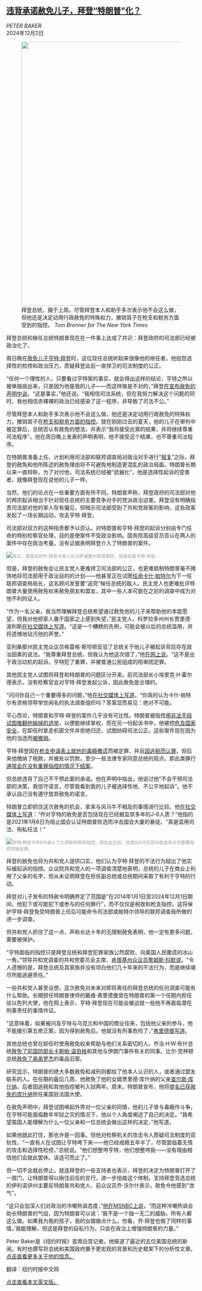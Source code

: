 <!--1733134022000-->
[违背承诺赦免儿子，拜登“特朗普”化？](https://cn.nytimes.com/usa/20241202/biden-hunter-pardon-politics/)
------

<address>PETER BAKER</address><time pudate="2024-12-02 05:38:30" datetime="2024-12-02 05:38:30">2024年12月2日</time><figure><img src="https://images.weserv.nl/?url=static01.nyt.com/images/2024/12/01/multimedia/01dc-biden-assess-zgwm/01dc-biden-assess-zgwm-master1050.jpg" width="1050" height="700"><figcaption>拜登总统，摄于上周。尽管拜登本人和助手多次表示他不会这么做，但他还是决定动用行政赦免的特殊权力，撤销其子在枪支和税务方面受到的指控。 <cite>Tom Brenner for The New York Times</cite></figcaption></figure><section><p>拜登总统和候任总统特朗普现在在一件事上达成了共识：拜登政府的司法部已经被政治化了。</p><p>周日晚在<a href="https://www.nytimes.com/live/2024/12/01/us/hunter-biden-pardon-live/biden-pardon-son?smid=url-share">赦免儿子亨特·拜登</a>时，这位现任总统听起来很像他的继任者，他抱怨选择性的检控和政治压力，质疑拜登此前一直捍卫的司法制度的公正。</p><p>“任何一个理性的人，只要看过亨特案的事实，就会得出这样的结论，亨特之所以被单独挑出来，只是因为他是我的儿子——而这样做是不对的，”拜登<a href="https://www.nytimes.com/2024/12/01/us/politics/biden-pardon-hunter-statement.html">在宣布赦免的声明中说</a>。“这是事实，”他还说。“我相信司法系统，但在我努力解决这个问题的同时，我也相信赤裸裸的政治已经感染了这一程序，并导致了司法不公。”</p><p>尽管拜登本人和助手多次表示他不会这么做，他还是决定动用行政赦免的特殊权力，撤销其子在<a href="https://www.nytimes.com/2024/12/01/us/politics/hunter-biden-crimes.html">枪支和税务方面的指控</a>。就在刚刚过去的夏天，他的儿子在审判中被定罪后，总统否认有赦免的想法，并表示“我将接受此案的结果，并将继续尊重司法程序”。他在周日晚上发表的声明表明，他不接受这个结果，也不尊重司法程序。</p><p>在特朗普准备上任、计划利用司法部和联邦调查局对政治对手进行“<a href="https://www.nytimes.com/2023/03/07/us/politics/trump-2024-president.html">报复</a>”之际，拜登的赦免和他所陈述的赦免理由将不可避免地制造更混乱的政治局面。特朗普长期以来一直辩称，为了对付他，司法系统已经被“武器化”，他是选择性起诉的受害者，就像拜登现在说他的儿子一样。</p><p>当然，他们的论点在一些重要方面有所不同。特朗普声称，拜登政府的司法部对他的两宗起诉相当于针对现任总统的主要竞争对手的党派政治迫害。拜登没有明确指责司法部对他的家人存有偏见，但暗示司法部受到了共和党政客的影响，这些政客发起了一场长期运动，攻击亨特·拜登。</p><p>司法部对双方的这种指责都予以否认。对特朗普和亨特·拜登的起诉分别由专门任命的特别检察官处理，目的是使案件不受政治影响。国务院高级官员否认在两人的案件中存在政治考量。没有证据表明拜登介入了特朗普的案件。</p><p><img src="https://images.weserv.nl/?url=static01.nyt.com/images/2024/12/01/multimedia/01dc-biden-assess-vchg/01dc-biden-assess-vchg-master1050.jpg"><small style="color: #999;">周五，美国总统乔·拜登与家人在马萨诸塞州南塔基特，他身后是亨特·拜登。</small></p><p>但是，拜登的赦免会让民主党人更难捍卫司法部的公正，也更难抵制特朗普毫不掩饰地将司法部用于政治目的的计划——他甚至正在试图<a href="https://www.nytimes.com/2024/11/30/us/politics/trump-replace-christopher-wray.html">任命卡什·帕特尔</a>为下一任联邦调查局局长，这名顾问发誓要“追究”候任总统的敌人。民主党人也更难批评特朗普大量使用赦免权来赦免朋友和盟友，其中一些人本可能在之前的调查中成为对他不利的证人。</p><p>“作为一名父亲，我当然理解拜登总统希望通过赦免他的儿子来帮助他的本能愿望，但我对他把家人置于国家之上感到失望，”民主党人、科罗拉多州州长贾里德·波利斯<a rel="noopener noreferrer" target="_blank" href="https://x.com/jaredpolis/status/1863392145669046677">在社交媒体上写道</a>。“这是一个糟糕的先例，可能会被以后的总统滥用，并将遗憾地玷污他的声誉。”</p><p>亚利桑那州民主党众议员格雷格·斯坦顿反驳了总统关于他儿子被起诉背后存在政治因素的说法。“我尊重拜登总统，但我认为他这次错了，”他<a rel="noopener noreferrer" target="_blank" href="https://x.com/RepGregStanton/status/1863401113946345599">在网上说</a>。“这不是出于政治动机的起诉。亨特犯了重罪，并被普通公民组成的陪审团定罪。</p><p>其他民主党人试图将拜登和特朗普的问题区分开来。前司法部长小埃里克·H·霍尔德表示，没有检察官会对亨特·拜登发起公诉，因此赦免是合理的。</p><p>“问问你自己一个重要得多的问题，”他<a rel="noopener noreferrer" target="_blank" href="https://x.com/EricHolder/status/1863389327310692525">在社交媒体上写道</a>。“你真的认为卡什·帕特尔有资格领导举世闻名的执法调查组织吗？答案显而易见：绝对不可能。</p><p>平心而论，特朗普和亨特·拜登的案件几乎没有可比性。特朗普被指控<a href="https://www.nytimes.com/2023/08/01/us/politics/trump-indicted-election-jan-6.html">用非法手段试图推翻他输掉的选举</a>，以便能继续掌权，而在另一份起诉书中，他被控<a href="https://www.nytimes.com/2023/06/09/us/politics/trump-indictment-charges-documents-justice-department.html">危及国家安全</a>，在卸任时拿走机密文件并拒绝归还，试图妨碍司法公正。这些案件现在因为他的当选而<a href="https://www.nytimes.com/2024/11/25/us/politics/jack-smith-trump-election-documents-charges.html">被撤销</a>。</p><p>亨特·拜登因<a href="https://www.nytimes.com/2024/06/11/us/politics/hunter-biden-guilty-gun-trial.html">在枪支申请表上就他的毒瘾撒谎</a>而被定罪，并且<a href="https://www.nytimes.com/2024/09/05/us/politics/hunter-biden-tax-trial.html">因逃税而认罪</a>，但后来他缴纳了税款，并被处以罚款。至少一些法律专家同意总统的观点，即此类罪行<a href="https://www.nytimes.com/2023/09/15/us/politics/hunter-biden-gun-charges.html">通常会在没有重罪指控的情况下结案</a>。</p><p>但总统违背了自己不干预此案的承诺。他在声明中指出，他说过他“不会干预司法部的决策，我信守诺言，尽管我看到我的儿子被选择性地、不公平地起诉”。他不承认自己没有遵守放弃赦免的诺言。</p><p>特朗普立即抓住这次赦免的机会，拿来与风马牛不相及的事情进行比较。他<a rel="noopener noreferrer" target="_blank" href="https://truthsocial.com/@realDonaldTrump/posts/113580801259196546">在社交媒体上写道</a>：“乔对亨特的赦免是否包括现在已经被监禁多年的J-6人质？”他指的是2021年1月6日为阻止国会认证特朗普败选而冲击国会大厦的暴徒。“真是滥用司法、徇私枉法！”</p><p><img src="https://images.weserv.nl/?url=static01.nyt.com/images/2024/12/01/multimedia/01dc-biden-assess-mwpz/01dc-biden-assess-mwpz-master1050.jpg"><small style="color: #999;">亨特·拜登今年9月承认了九项联邦税务指控，而在此之前，他曾在6月份因与枪支有关的重罪指控而被定罪。</small></p><p>拜登的赦免也将为共和党人提供口实，他们认为亨特·拜登的不法行为超出了他实际被起诉的指控。众议院共和党人的一项调查清楚地表明，总统的儿子在商业上利用了父亲的名字，但从未证明拜登在担任副总统或总统期间采取了有利于亨特的行动。</p><p>拜登对儿子发布的特赦令明确界定了范围是“在2014年1月1日至2024年12月1日期间，他犯下或可能犯下或参与的任何罪行”，而不仅仅是税收和枪支指控。这将保护亨特·拜登免受特朗普上任后可能命令司法部或帕特尔领导的联邦调查局所做的进一步调查。</p><p>但共和党人抓住了这一点，声称长达十年的无限制赦免表明，他一定有更多问题，需要被保护。</p><p>“亨特面临的指控只是拜登总统和拜登犯罪家族公然腐败、向美国人民撒谎的冰山一角，”领导共和党调查的共和党委员会主席、<a rel="noopener noreferrer" target="_blank" href="https://x.com/RepJamesComer/status/1863387110339961024">肯塔基州众议员詹姆斯·科默说</a>。“令人遗憾的是，拜登总统及其家族并没有坦白他们几十年来的不法行为，而是继续竭尽所能逃避责任。”</p><p>一些共和党人甚至设想，这次赦免对未来对即将离任的拜登总统的任何调查可能有什么帮助。长期担任特朗普律师的戴维·弗里德曼曾在特朗普的第一个任期内担任驻以色列大使，他在网上表示，亨特·拜登现在可能会被迫就一些他不再面临潜在刑事责任的事情作证。</p><p>“这意味着，如果被问及亨特与乌克兰和中国的商业往来，包括他父亲的参与，他不能援引第五修正案，因为得到赦免后，他就没有刑事危险了，”<a rel="noopener noreferrer" target="_blank" href="https://x.com/DavidM_Friedman/status/1863392431020155218">弗里德曼写道</a>。</p><p>其他总统也曾在卸任时使用赦免权来帮助与他们关系密切的人。乔治·H·W·布什总统<a href="https://www.nytimes.com/1992/12/25/us/pardons-bush-pardons-6-iran-affair-aborting-weinberger-trial-prosecutor-assails.html">赦免了前国防部长卡斯帕·温伯格</a>和其他与伊朗门事件有关的同事。比尔·克林顿总统<a href="https://www.nytimes.com/2001/01/20/politics/clinton-pardons-mcdougal-cisneros.html">赦免了弟弟罗杰</a>的毒品旧案。</p><p>研究显示，特朗普的绝大多数赦免和减刑则都给了他本人认识的人，或者通过盟友联系的人。在任期的最后几周，他赦免了他的女婿贾里德·库什纳的父亲<a href="https://www.nytimes.com/2020/12/23/us/politics/trump-pardon-manafort-stone.html">查尔斯·库什纳</a>，后者因逃税和其他指控被判入狱两年。周末，特朗普宣布，他将<a href="https://www.nytimes.com/2024/11/30/us/politics/trump-charles-kushner-france-ambassador.html">提名已获赦免的库什纳</a>担任美国驻法国大使。</p><p>在赦免声明中，拜登试图唤起外界对一位父亲的同情，他的儿子曾与毒瘾作斗争，在亨特可能面临数年牢狱之灾的情况下，他以个人角度阐述了自己的决定。“我希望美国人能理解为什么一位父亲和一位总统会做出这样的决定，”他写道。</p><p>如果他就此打住，那也许是一回事。但他对检察机关的攻击令人质疑司法制度的双轨性。“一直有人在试图让亨特垮下来——他已经戒瘾五年半了，尽管面临着无情的攻击和选择性检控，”总统说。“他们想整垮亨特，他们想整垮我——没有理由相信他们会就此罢休。该适可而止了。”</p><p>但一切不会就此停止。就连拜登的一些支持者也表示，拜登的决定为特朗普打开了一扇门，让特朗普得以揪住前任的言行，进一步扭曲这个体制。支持拜登竞选总统的伊利诺伊州主要反特朗普共和党人、前众议员乔·沃尔什表示，赦免令他感到“泄气”。</p><p>“这只会加深人们对政治的冷嘲热讽态度，”<a rel="noopener noreferrer" target="_blank" href="https://x.com/collinrugg/status/1863403371606221228?s=46">他在MSNBC上说</a>，“而这种冷嘲热讽会助长特朗普的气焰，因为特朗普可以说：‘我不是一个独一无二的威胁。所有人都这么做。如果我为我的孩子，我的女婿做点什么，你看，乔·拜登也做了同样的事情。’我能理解，但这是拜登的自私行为，只会在政治上增强特朗普的力量。”</p></section><footer><p>Peter Baker是《纽约时报》首席白宫记者。他报道了最近的五位美国总统的新闻，有时也撰写将总统和美国政府置于更宏观的背景和历史框架下的分析性文章。<a rel="nofollow" target="_blank" href="https://www.nytimes.com/by/peter-baker">点击查看更多关于他的信息。</a></p><p>翻译：纽约时报中文网</p><a rel="nofollow" target="_blank" href="https://www.nytimes.com/2024/12/01/us/politics/biden-hunter-pardon-politics.html">点击查看本文英文版。</a></footer>
